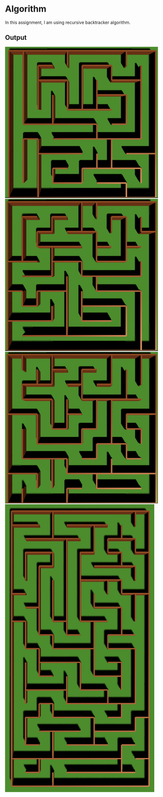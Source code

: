 # Algorithm
In this assignment, I am using recursive backtracker algorithm.

## Output
![](maze1.png)
![](maze2.png)
![](maze3.png)
![](maze10x20.png)
